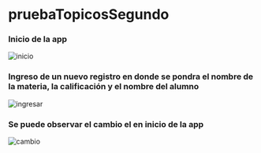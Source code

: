 # pruebaTopicosSegundo
### Inicio de la app
![inicio](https://user-images.githubusercontent.com/38759769/90566589-5d86f800-e16e-11ea-9422-9ee59ce507bd.JPG)
### Ingreso de un nuevo registro en donde se pondra el nombre de la materia, la calificación y el nombre del alumno
![ingresar](https://user-images.githubusercontent.com/38759769/90566661-78596c80-e16e-11ea-8644-e11c765bcffd.JPG)
### Se puede observar el cambio el en inicio de la app
![cambio](https://user-images.githubusercontent.com/38759769/90566747-a343c080-e16e-11ea-9ba9-8a7e0c3f71fd.JPG)
